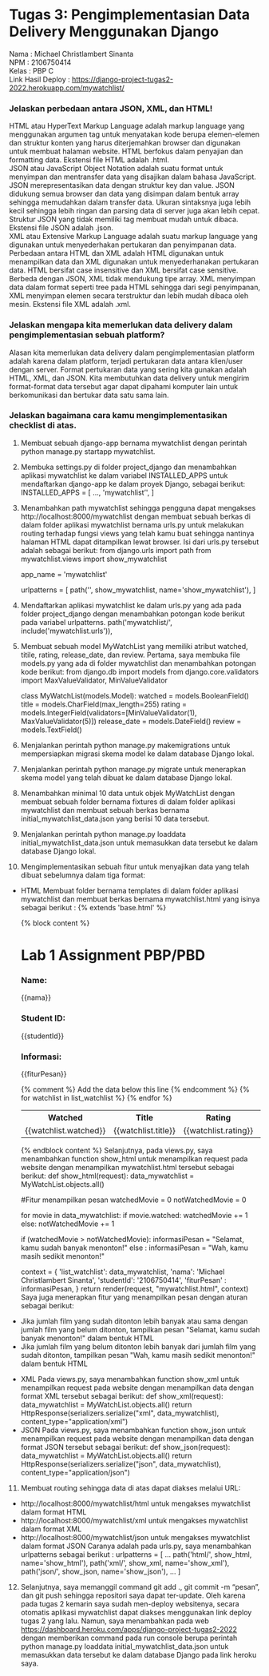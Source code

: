 # Tugas 3: Pengimplementasian Data Delivery Menggunakan Django
Nama    : Michael Christlambert Sinanta\
NPM     : 2106750414\
Kelas   : PBP C\
Link Hasil Deploy : https://django-project-tugas2-2022.herokuapp.com/mywatchlist/

### Jelaskan perbedaan antara JSON, XML, dan HTML!
HTML atau HyperText Markup Language adalah markup language yang menggunakan argumen tag untuk menyatakan kode berupa elemen-elemen dan struktur konten yang harus diterjemahkan browser dan digunakan untuk membuat halaman website. HTML berfokus dalam penyajian dan formatting data. Ekstensi file HTML adalah .html.\
JSON atau JavaScript Object Notation adalah suatu format untuk menyimpan dan mentransfer data yang disajikan dalam bahasa JavaScript. JSON merepresentasikan data dengan struktur key dan value. JSON didukung semua browser dan data yang disimpan dalam bentuk array sehingga memudahkan dalam transfer data. Ukuran sintaksnya juga lebih kecil sehingga lebih ringan dan parsing data di server juga akan lebih cepat. Struktur JSON yang tidak memiliki tag membuat mudah untuk dibaca. Ekstensi file JSON adalah .json.\
XML atau Extensive Markup Language adalah suatu markup language yang digunakan untuk menyederhakan pertukaran dan penyimpanan data. Perbedaan antara HTML dan XML adalah HTML digunakan untuk menampilkan data dan XML digunakan untuk menyederhanakan pertukaran data. HTML bersifat case insensitive dan XML bersifat case sensitive. Berbeda dengan JSON, XML tidak mendukung tipe array. XML menyimpan data dalam format seperti tree pada HTML sehingga dari segi penyimpanan, XML menyimpan elemen secara terstruktur dan lebih mudah dibaca oleh mesin. Ekstensi file XML adalah .xml.

### Jelaskan mengapa kita memerlukan data delivery dalam pengimplementasian sebuah platform?
Alasan kita memerlukan data delivery dalam pengimplementasian platform adalah karena dalam platform, terjadi pertukaran data antara klien/user dengan server. Format pertukaran data yang sering kita gunakan adalah HTML, XML, dan JSON. Kita membutuhkan data delivery untuk mengirim format-format data tersebut agar dapat dipahami komputer lain untuk berkomunikasi dan bertukar data satu sama lain.

### Jelaskan bagaimana cara kamu mengimplementasikan checklist di atas.
1. Membuat sebuah django-app bernama mywatchlist dengan perintah python manage.py startapp mywatchlist.
2. Membuka settings.py di folder project_django dan menambahkan aplikasi mywatchlist ke dalam variabel INSTALLED_APPS untuk mendaftarkan django-app ke dalam proyek Django, sebagai berikut:
    INSTALLED_APPS = [
    ..., 
    'mywatchlist’', 
    ]
3. Menambahkan path mywatchlist sehingga pengguna dapat mengakses http://localhost:8000/mywatchlist dengan membuat sebuah berkas di dalam folder aplikasi mywatchlist bernama urls.py untuk melakukan routing terhadap fungsi views yang telah kamu buat sehingga nantinya halaman HTML dapat ditampilkan lewat browser. Isi dari urls.py tersebut adalah sebagai berikut:
    from django.urls import path
    from mywatchlist.views import show_mywatchlist

    app_name = 'mywatchlist'

    urlpatterns = [
    path('', show_mywatchlist, name='show_mywatchlist'),
    ]
4. Mendaftarkan aplikasi mywatchlist ke dalam urls.py yang ada pada folder project_django dengan menambahkan potongan kode berikut pada variabel urlpatterns.
    path('mywatchlist/', include('mywatchlist.urls')),
5. Membuat sebuah model MyWatchList yang memiliki atribut watched, titile, rating, release_date, dan review. Pertama, saya membuka file models.py yang ada di folder mywatchlist dan menambahkan potongan kode berikut:
    from django.db import models 
    from django.core.validators import MaxValueValidator, MinValueValidator 

    class MyWatchList(models.Model): 
    watched = models.BooleanField() 
    title = models.CharField(max_length=255) 
    rating = models.IntegerField(validators=[MinValueValidator(1), MaxValueValidator(5)]) 
    release_date = models.DateField() 
    review = models.TextField() 
6. Menjalankan perintah python manage.py makemigrations untuk mempersiapkan migrasi skema model ke dalam database Django lokal. 
7. Menjalankan perintah python manage.py migrate untuk menerapkan skema model yang telah dibuat ke dalam database Django lokal.
8. Menambahkan minimal 10 data untuk objek MyWatchList dengan membuat sebuah folder bernama fixtures di dalam folder aplikasi mywatchlist dan membuat sebuah berkas bernama initial_mywatchlist_data.json yang berisi 10 data tersebut.
9. Menjalankan perintah python manage.py loaddata initial_mywatchlist_data.json untuk memasukkan data tersebut ke dalam database Django lokal.
10. Mengimplementasikan sebuah fitur untuk menyajikan data yang telah dibuat sebelumnya dalam tiga format: 
* HTML
Membuat folder bernama templates di dalam folder aplikasi mywatchlist dan membuat berkas bernama mywatchlist.html yang isinya sebagai berikut :
    {% extends 'base.html' %}
    
    {% block content %}
    
    <h1>Lab 1 Assignment PBP/PBD</h1>
    
    <h3>Name: </h3>
    <p>{{nama}}</p>
    
    <h3>Student ID: </h3>
    <p>{{studentId}}</p>
    
    <h3>Informasi: </h3>
    <p>{{fiturPesan}}</p>
    
    <table>
    <tr>
        <th>Watched</th>
        <th>Title</th>
        <th>Rating</th>
        <th>Release Date</th>
        <th>Review</th>
    </tr>
    {% comment %} Add the data below this line {% endcomment %}
    {% for watchlist in list_watchlist %}
        <tr>
            <td>{{watchlist.watched}}</td>
            <td>{{watchlist.title}}</td>
            <td>{{watchlist.rating}}</td>
            <td>{{watchlist.release_date}}</td>
            <td>{{watchlist.review}}</td>
        </tr>
    {% endfor %}
    </table>
    
    {% endblock content %}
Selanjutnya, pada views.py, saya menambahkan function show_html untuk menampilkan request pada website dengan menampilkan mywatchlist.html tersebut sebagai berikut: 
def show_html(request):
   data_mywatchlist = MyWatchList.objects.all()
  
   #Fitur menampilkan pesan
   watchedMovie = 0
   notWatchedMovie = 0
 
   for movie in data_mywatchlist:
       if movie.watched:
           watchedMovie += 1
       else:
           notWatchedMovie += 1
  
   if (watchedMovie > notWatchedMovie):
       informasiPesan = "Selamat, kamu sudah banyak menonton!"
   else :
       informasiPesan = "Wah, kamu masih sedikit menonton!"
 
   context = {
       'list_watchlist': data_mywatchlist,
       'nama': 'Michael Christlambert Sinanta',
       'studentId': '2106750414',
       'fiturPesan' : informasiPesan,
   }
   return render(request, "mywatchlist.html", context)
Saya juga menerapkan fitur yang menampilkan pesan dengan aturan sebagai berikut: 
- Jika jumlah film yang sudah ditonton lebih banyak atau sama dengan jumlah film yang belum ditonton, tampilkan pesan "Selamat, kamu sudah banyak menonton!" dalam bentuk HTML 
- Jika jumlah film yang belum ditonton lebih banyak dari jumlah film yang sudah ditonton, tampilkan pesan "Wah, kamu masih sedikit menonton!" dalam bentuk HTML
* XML
Pada views.py, saya menambahkan function show_xml untuk menampilkan request pada website dengan menampilkan data dengan format XML tersebut sebagai berikut: 
    def show_xml(request):
        data_mywatchlist = MyWatchList.objects.all()
        return HttpResponse(serializers.serialize("xml", data_mywatchlist), content_type="application/xml")
* JSON
Pada views.py, saya menambahkan function show_json untuk menampilkan request pada website dengan menampilkan data dengan format JSON tersebut sebagai berikut: 
    def show_json(request):
        data_mywatchlist = MyWatchList.objects.all()
        return HttpResponse(serializers.serialize("json", data_mywatchlist), content_type="application/json")
11. Membuat routing sehingga data di atas dapat diakses melalui URL:
- http://localhost:8000/mywatchlist/html untuk mengakses mywatchlist dalam format HTML 
- http://localhost:8000/mywatchlist/xml untuk mengakses mywatchlist dalam format XML 
- http://localhost:8000/mywatchlist/json untuk mengakses mywatchlist dalam format JSON 
Caranya adalah pada urls.py, saya menambahkan urlpatterns sebagai berikut :
    urlpatterns = [
        …
        path('html/', show_html, name='show_html'),
        path('xml/', show_xml, name='show_xml'),
        path('json/', show_json, name='show_json'),
        …
    ]
12. Selanjutnya, saya memanggil command git add ., git commit -m “pesan”, dan git push sehingga repositori saya dapat ter-update. Oleh karena pada tugas 2 kemarin saya sudah men-deploy websitenya, secara otomatis aplikasi mywatchlist dapat diakses menggunakan link deploy tugas 2 yang lalu. Namun, saya menambahkan pada web https://dashboard.heroku.com/apps/django-project-tugas2-2022 dengan memberikan command pada run console berupa perintah python manage.py loaddata initial_mywatchlist_data.json untuk memasukkan data tersebut ke dalam database Django pada link heroku saya.
<br>